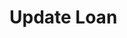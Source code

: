 # Update Loan

<api-endpoint openapi-path="../../OpenApi/user.openapi.yaml" method="PUT" endpoint="/api/v1/loans/{id}"/>